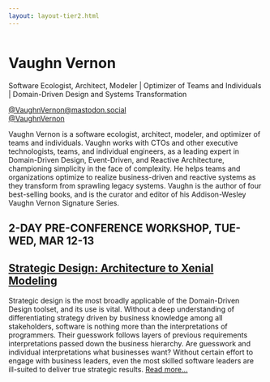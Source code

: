 ```yaml
---
layout: layout-tier2.html
---
```

<div class="container section featured-speaker">
    <div class="row">
      <div class="col-xs-12 col-sm-2 new-img-container">
        <img class="new-speaker-page-img vaughn-vernon" />
        </div>
      <div class="col-xs-12 col-sm-10 copy-container">
        <h1 class="speaker-header">Vaughn Vernon</h1>
        <span class="speaker-subtitle">Software Ecologist, Architect, Modeler | Optimizer of Teams and Individuals | Domain-Driven Design and Systems Transformation</span>
        <p><a class="speaker-handle" href="https://mastodon.social/@VaughnVernon" target="_blank">@VaughnVernon@mastodon.social</a>
        <br>
        <a href="https://twitter.com/VaughnVernon">@VaughnVernon</a></p>
        <p>Vaughn Vernon is a software ecologist, architect, modeler, and optimizer of teams and individuals. Vaughn works with CTOs and other executive technologists, teams, and individual engineers, as a leading expert in Domain-Driven Design, Event-Driven, and Reactive Architecture, championing simplicity in the face of complexity. He helps teams and organizations optimize to realize business-driven and reactive systems as they transform from sprawling legacy systems. Vaughn is the author of four best-selling books, and is the curator and editor of his Addison-Wesley Vaughn Vernon Signature Series.</p>
        <h2>2-DAY PRE-CONFERENCE WORKSHOP, TUE-WED, MAR 12-13</h2>
        <h2 class="gold"><a href="../workshops/strategic-design-architecture-to-xenial-modeling.html">Strategic Design: Architecture to Xenial Modeling</a></h2>
        <p>Strategic design is the most broadly applicable of the Domain-Driven Design toolset, and its use is vital. Without a deep understanding of differentiating strategy driven by business knowledge among all stakeholders, software is nothing more than the interpretations of programmers. Their guesswork follows layers of previous requirements interpretations passed down the business hierarchy. Are guesswork and individual interpretations what businesses want? Without certain effort to engage with business leaders, even the most skilled software leaders are ill-suited to deliver true strategic results. <a href="../workshops/strategic-design-architecture-to-xenial-modeling.html">Read more...</a></p>
      </div>
    </div>
  </div>